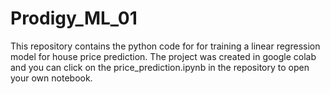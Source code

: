 # Prodigy_ML_01
This repository contains the python code for for training a linear regression model for house price prediction.
The  project was created in google colab and you can click on the price_prediction.ipynb in the repository to open your own notebook.
